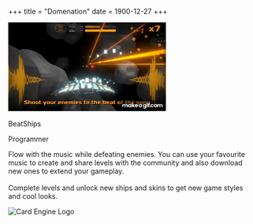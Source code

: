 +++
title = "Domenation"
date = 1900-12-27
+++

<html lang="en">
    <div id="card">
        <div id="card-visual">
            <img src="../images/beatships/animated.gif" alt="Card Image" id="card-image-left">
        </div>
        <div id="card-text">
            <p id="card-title">BeatShips</p>
            <p id="card-subtitle">Programmer</p>
            <p id="card-description">Flow with the music while defeating enemies. You can use your favourite music to create and share levels with the community and also download new ones to extend your gameplay.<br><br>Complete levels and unlock new ships and skins to get new game styles and cool looks.</p>
            <img src="../images/unity_logo.png" alt="Card Engine Logo" id="card-engine">
        </div>
    </div>
</html>
